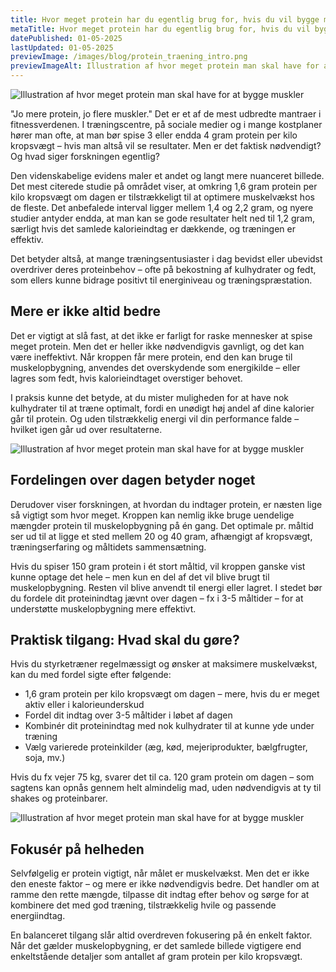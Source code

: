 ```yaml
---
title: Hvor meget protein har du egentlig brug for, hvis du vil bygge muskler?
metaTitle: Hvor meget protein har du egentlig brug for, hvis du vil bygge muskler?
datePublished: 01-05-2025
lastUpdated: 01-05-2025
previewImage: /images/blog/protein_traening_intro.png
previewImageAlt: Illustration af hvor meget protein man skal have for at bygge muskler
---
```



![Illustration af hvor meget protein man skal have for at bygge muskler](/images/blog/protein_traening_intro.png)


"Jo mere protein, jo flere muskler." Det er et af de mest udbredte mantraer i fitnessverdenen. I træningscentre, på sociale medier og i mange kostplaner hører man ofte, at man bør spise 3 eller endda 4 gram protein per kilo kropsvægt – hvis man altså vil se resultater. Men er det faktisk nødvendigt? Og hvad siger forskningen egentlig?

Den videnskabelige evidens maler et andet og langt mere nuanceret billede. Det mest citerede studie på området viser, at omkring 1,6 gram protein per kilo kropsvægt om dagen er tilstrækkeligt til at optimere muskelvækst hos de fleste. Det anbefalede interval ligger mellem 1,4 og 2,2 gram, og nyere studier antyder endda, at man kan se gode resultater helt ned til 1,2 gram, særligt hvis det samlede kalorieindtag er dækkende, og træningen er effektiv.

Det betyder altså, at mange træningsentusiaster i dag bevidst eller ubevidst overdriver deres proteinbehov – ofte på bekostning af kulhydrater og fedt, som ellers kunne bidrage positivt til energiniveau og træningspræstation.


## Mere er ikke altid bedre

Det er vigtigt at slå fast, at det ikke er farligt for raske mennesker at spise meget protein. Men det er heller ikke nødvendigvis gavnligt, og det kan være ineffektivt. Når kroppen får mere protein, end den kan bruge til muskelopbygning, anvendes det overskydende som energikilde – eller lagres som fedt, hvis kalorieindtaget overstiger behovet.

I praksis kunne det betyde, at du mister muligheden for at have nok kulhydrater til at træne optimalt, fordi en unødigt høj andel af dine kalorier går til protein. Og uden tilstrækkelig energi vil din performance falde – hvilket igen går ud over resultaterne.


![Illustration af hvor meget protein man skal have for at bygge muskler](/images/blog/protein_traening_oversigt.png)



## Fordelingen over dagen betyder noget

Derudover viser forskningen, at hvordan du indtager protein, er næsten lige så vigtigt som hvor meget. Kroppen kan nemlig ikke bruge uendelige mængder protein til muskelopbygning på én gang. Det optimale pr. måltid ser ud til at ligge et sted mellem 20 og 40 gram, afhængigt af kropsvægt, træningserfaring og måltidets sammensætning.

Hvis du spiser 150 gram protein i ét stort måltid, vil kroppen ganske vist kunne optage det hele – men kun en del af det vil blive brugt til muskelopbygning. Resten vil blive anvendt til energi eller lagret. I stedet bør du fordele dit proteinindtag jævnt over dagen – fx i 3-5 måltider – for at understøtte muskelopbygning mere effektivt.


## Praktisk tilgang: Hvad skal du gøre?

Hvis du styrketræner regelmæssigt og ønsker at maksimere muskelvækst, kan du med fordel sigte efter følgende:



* 1,6 gram protein per kilo kropsvægt om dagen – mere, hvis du er meget aktiv eller i kalorieunderskud
* Fordel dit indtag over 3-5 måltider i løbet af dagen
* Kombinér dit proteinindtag med nok kulhydrater til at kunne yde under træning
* Vælg varierede proteinkilder (æg, kød, mejeriprodukter, bælgfrugter, soja, mv.)

Hvis du fx vejer 75 kg, svarer det til ca. 120 gram protein om dagen – som sagtens kan opnås gennem helt almindelig mad, uden nødvendigvis at ty til shakes og proteinbarer.


![Illustration af hvor meget protein man skal have for at bygge muskler](/images/blog/protein_traening_balance.png)



## Fokusér på helheden

Selvfølgelig er protein vigtigt, når målet er muskelvækst. Men det er ikke den eneste faktor – og mere er ikke nødvendigvis bedre. Det handler om at ramme den rette mængde, tilpasse dit indtag efter behov og sørge for at kombinere det med god træning, tilstrækkelig hvile og passende energiindtag.

En balanceret tilgang slår altid overdreven fokusering på én enkelt faktor. Når det gælder muskelopbygning, er det samlede billede vigtigere end enkeltstående detaljer som antallet af gram protein per kilo kropsvægt.
